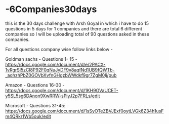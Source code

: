 # -6Companies30days
this is the 30 days challenge with Arsh Goyal in which i have to do 15 questions in 5 days for 1 companies and there are total 6 different companies so I will be uploading total of 90 questions asked in these companies.

For all questions company wise follow links below -

Goldman sachs - Questions 1- 15 - https://docs.google.com/document/d/e/2PACX-1vRgrSl5zCl8P92F0qNuJyDF9v8aqfNd1UB9fQWTb-_aohzhPbZ0GOVbXvfnGHgzbWWdkf9gr7ZgM0lj/pub


Amazon - Questions 16-30 - https://docs.google.com/document/d/1KH9GVaUCET-y5SL5sg6DAnon9XwRRW-sPiyJ2p7FRLs/edit


Microsoft - Questions 31-45: https://docs.google.com/document/d/1sSyOTeZBVJExf0oytLVGk6Z34h1usFm4QRkr1Wb5ouk/edit
